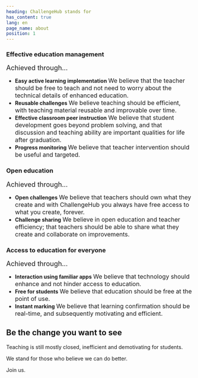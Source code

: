 ```yaml
---
heading: ChallengeHub stands for
has_content: true
lang: en
page_name: about
position: 1
---
```

### Effective education management

<font size="4">Achieved through...</font>

- __Easy active learning implementation__ <font size="3">We believe that the teacher should be free to teach and not need to worry about the technical details of enhanced education.</font>
- __Reusable challenges__ <font size="3">We believe teaching should be efficient, with teaching material reusable and improvable over time.</font>
- __Effective classroom peer instruction__ <font size="3">We believe that student development goes beyond problem solving, and that discussion and teaching ability are important qualities for life after graduation.</font>
- __Progress monitoring__ <font size="3">We believe that teacher intervention should be useful and targeted.</font>

### Open education

<font size="4">Achieved through...</font>

- __Open challenges__ <font size="3">We believe that teachers should own what they create and with ChallengeHub you always have free access to what you create, forever.</font>
- __Challenge sharing__ <font size="3">We believe in open education and teacher efficiency; that teachers should be able to share what they create and collaborate on improvements.</font>

### Access to education for everyone

<font size="4">Achieved through...</font>

- __Interaction using familiar apps__ <font size="3">We believe that technology should enhance and not hinder access to education.</font>
- __Free for students__ <font size="3">We believe that education should be free at the point of use.</font>
- __Instant marking__ <font size="3">We believe that learning confirmation should be real-time, and subsequently motivating and efficient.</font>

## Be the change you want to see

Teaching is still mostly closed, inefficient and demotivating for students.

We stand for those who believe we can do better.

Join us.
